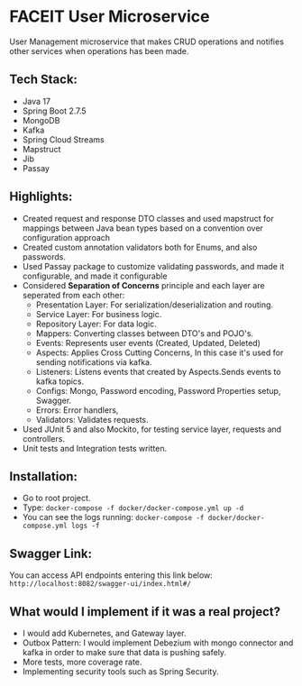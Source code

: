 # FACEIT User Microservice
User Management microservice that makes CRUD operations and notifies other services when operations has been made.

## Tech Stack:
- Java 17
- Spring Boot 2.7.5
- MongoDB
- Kafka
- Spring Cloud Streams
- Mapstruct
- Jib
- Passay

## Highlights:
- Created request and response DTO classes and used mapstruct for mappings between Java bean types based on a convention over configuration approach
- Created custom annotation validators both for Enums, and also passwords.
- Used Passay package to customize validating passwords, and made it configurable, and made it configurable
- Considered **Separation of Concerns** principle and each layer are seperated from each other:
    - Presentation Layer: For serialization/deserialization and routing.
    - Service Layer: For business logic.
    - Repository Layer: For data logic.
    - Mappers: Converting classes between DTO's and POJO's.
    - Events: Represents user events (Created, Updated, Deleted)
    - Aspects: Applies Cross Cutting Concerns, In this case it's used for sending notifications via kafka.
    - Listeners: Listens events that created by Aspects.Sends events to kafka topics.
    - Configs: Mongo, Password encoding, Password Properties setup, Swagger.
    - Errors: Error handlers, 
    - Validators: Validates requests.
- Used JUnit 5 and also Mockito, for testing service layer, requests and controllers.
- Unit tests and Integration tests written.

## Installation:
- Go to root project.
- Type: ```docker-compose -f docker/docker-compose.yml up -d```
- You can see the logs running: ```docker-compose -f docker/docker-compose.yml logs -f```

## Swagger Link:
You can access API endpoints entering this link below:
```http://localhost:8082/swagger-ui/index.html#/```

## What would I implement if it was a real project?
- I would add Kubernetes, and Gateway layer.
- Outbox Pattern: I would implement Debezium with mongo connector and kafka in order to make sure that data is pushing safely.
- More tests, more coverage rate.
- Implementing security tools such as Spring Security.